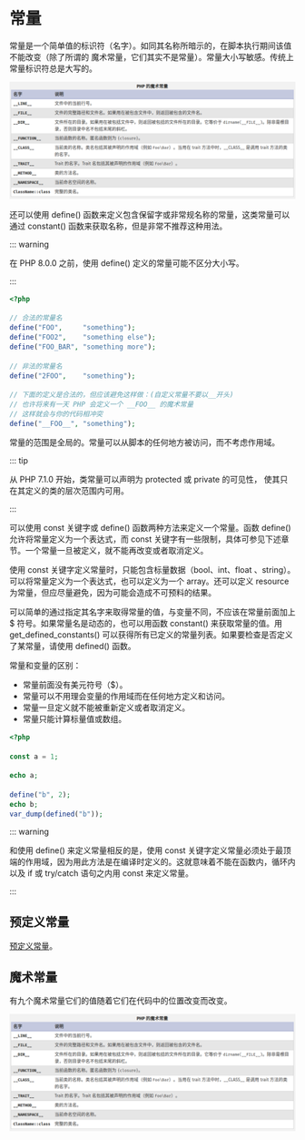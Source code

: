 # 常量

常量是一个简单值的标识符（名字）。如同其名称所暗示的，在脚本执行期间该值不能改变（除了所谓的 魔术常量，它们其实不是常量）。常量大小写敏感。传统上常量标识符总是大写的。

![magic const](./images/const-magic.png)

还可以使用 define() 函数来定义包含保留字或非常规名称的常量，这类常量可以通过 constant() 函数来获取名称，但是非常不推荐这种用法。

::: warning

在 PHP 8.0.0 之前，使用 define() 定义的常量可能不区分大小写。

:::

```php
<?php

// 合法的常量名
define("FOO",     "something");
define("FOO2",    "something else");
define("FOO_BAR", "something more");

// 非法的常量名
define("2FOO",    "something");

// 下面的定义是合法的，但应该避免这样做：(自定义常量不要以__开头)
// 也许将来有一天 PHP 会定义一个 __FOO__ 的魔术常量
// 这样就会与你的代码相冲突
define("__FOO__", "something");
```

常量的范围是全局的。常量可以从脚本的任何地方被访问，而不考虑作用域。

::: tip

从 PHP 7.1.0 开始，类常量可以声明为 protected 或 private 的可见性， 使其只在其定义的类的层次范围内可用。

:::

可以使用 const 关键字或 define() 函数两种方法来定义一个常量。函数 define() 允许将常量定义为一个表达式，而 const 关键字有一些限制，具体可参见下述章节。一个常量一旦被定义，就不能再改变或者取消定义。

使用 const 关键字定义常量时，只能包含标量数据（bool、int、float 、string）。可以将常量定义为一个表达式，也可以定义为一个 array。还可以定义 resource 为常量，但应尽量避免，因为可能会造成不可预料的结果。

可以简单的通过指定其名字来取得常量的值，与变量不同，不应该在常量前面加上 $ 符号。如果常量名是动态的，也可以用函数 constant() 来获取常量的值。用 get_defined_constants() 可以获得所有已定义的常量列表。如果要检查是否定义了某常量，请使用 defined() 函数。

常量和变量的区别：

- 常量前面没有美元符号（$）。
- 常量可以不用理会变量的作用域而在任何地方定义和访问。
- 常量一旦定义就不能被重新定义或者取消定义。
- 常量只能计算标量值或数组。

```php
<?php

const a = 1;

echo a;

define("b", 2);
echo b;
var_dump(defined("b"));
```

::: warning

和使用 define() 来定义常量相反的是，使用 const 关键字定义常量必须处于最顶端的作用域，因为用此方法是在编译时定义的。这就意味着不能在函数内，循环内以及 if 或 try/catch 语句之内用 const 来定义常量。

:::

## 预定义常量

[预定义常量](https://www.php.net/manual/zh/reserved.constants.php)。

## 魔术常量

有九个魔术常量它们的值随着它们在代码中的位置改变而改变。

![magic const](./images/const-magic.png)
